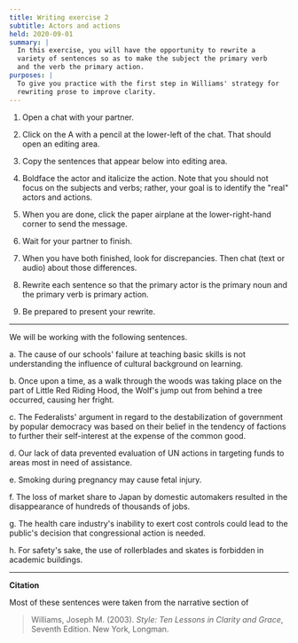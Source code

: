 ```yaml
---
title: Writing exercise 2
subtitle: Actors and actions
held: 2020-09-01
summary: |
  In this exercise, you will have the opportunity to rewrite a
  variety of sentences so as to make the subject the primary verb
  and the verb the primary action.
purposes: |
  To give you practice with the first step in Williams' strategy for
  rewriting prose to improve clarity.
---
```

1. Open a chat with your partner.

2. Click on the A with a pencil at the lower-left of the chat.  That
should open an editing area.

3. Copy the sentences that appear below into editing area.

4. Boldface the actor and italicize the action.  Note that you should not
focus on the subjects and verbs; rather, your goal is to identify the
"real" actors and actions.

5. When you are done, click the paper airplane at the lower-right-hand
corner to send the message.

6. Wait for your partner to finish.

7. When you have both finished, look for discrepancies.  Then chat (text 
or audio) about those differences.

8. Rewrite each sentence so that the primary actor is the primary noun
and the primary verb is primary action. 

9. Be prepared to present your rewrite.

---

We will be working with the following sentences.

a. The cause of our schools' failure at teaching basic skills is not understanding the influence of cultural background on learning.

b. Once upon a time, as a walk through the woods was taking place on the part of Little Red Riding Hood, the Wolf's jump out from behind a tree occurred, causing her fright.

c. The Federalists' argument in regard to the destabilization of government by popular democracy was based on their belief in the tendency of factions to further their self-interest at the expense of the common good.

d. Our lack of data prevented evaluation of UN actions in targeting funds to areas most in need of assistance.

e. Smoking during pregnancy may cause fetal injury.

f. The loss of market share to Japan by domestic automakers resulted in the disappearance of hundreds of thousands of jobs.

g. The health care industry's inability to exert cost controls could lead to the public's decision that congressional action is needed.

h. For safety's sake, the use of rollerblades and skates is forbidden in academic buildings.

---

**Citation**

Most of these sentences were taken from the narrative section of

> Williams, Joseph M. (2003). _Style: Ten Lessons in Clarity and Grace_, Seventh Edition. New York, Longman.

